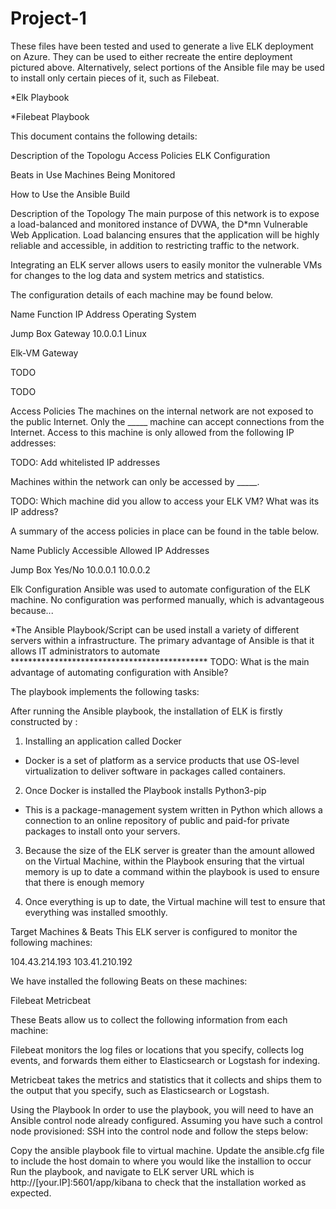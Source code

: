 # Project-1
These files have been tested and used to generate a live ELK deployment on Azure. They can be used to either recreate the entire deployment pictured above. Alternatively, select portions of the Ansible file may be used to install only certain pieces of it, such as Filebeat.

*Elk Playbook

*Filebeat Playbook

This document contains the following details:

Description of the Topologu
Access Policies
ELK Configuration

Beats in Use
Machines Being Monitored


How to Use the Ansible Build


Description of the Topology
The main purpose of this network is to expose a load-balanced and monitored instance of DVWA, the D*mn Vulnerable Web Application.
Load balancing ensures that the application will be highly reliable and accessible, in addition to restricting traffic to the network.

Integrating an ELK server allows users to easily monitor the vulnerable VMs for changes to the log data and system metrics and statistics.


The configuration details of each machine may be found below.



Name
Function
IP Address
Operating System




Jump Box
Gateway
10.0.0.1
Linux


Elk-VM
Gateway




TODO





TODO







Access Policies
The machines on the internal network are not exposed to the public Internet.
Only the _____ machine can accept connections from the Internet. Access to this machine is only allowed from the following IP addresses:

TODO: Add whitelisted IP addresses

Machines within the network can only be accessed by _____.

TODO: Which machine did you allow to access your ELK VM? What was its IP address?

A summary of the access policies in place can be found in the table below.



Name
Publicly Accessible
Allowed IP Addresses




Jump Box
Yes/No
10.0.0.1 10.0.0.2














Elk Configuration
Ansible was used to automate configuration of the ELK machine. No configuration was performed manually, which is advantageous because...

*The Ansible Playbook/Script can be used install a variety of different servers within a infrastructure. The primary advantage of Ansible is that it allows IT administrators to automate *********************************************
TODO: What is the main advantage of automating configuration with Ansible?

The playbook implements the following tasks:

After running the Ansible playbook, the installation of ELK is firstly constructed by :

1. Installing an application called Docker
  - Docker is a set of platform as a service products that use OS-level virtualization to deliver software in packages called containers.
 
2. Once Docker is installed the Playbook installs Python3-pip
  - This is a package-management system written in Python which allows a connection to an online repository of public and paid-for private packages to install onto your servers.

3. Because the size of the ELK server is greater than the amount allowed on the Virtual Machine, within the Playbook ensuring that the virtual memory is up to date a command within the playbook is used to ensure that there is enough memory

4. Once everything is up to date, the Virtual machine will test to ensure that everything was installed smoothly.



Target Machines & Beats
This ELK server is configured to monitor the following machines:

104.43.214.193
103.41.210.192

We have installed the following Beats on these machines:

Filebeat 
Metricbeat

These Beats allow us to collect the following information from each machine:

Filebeat monitors the log files or locations that you specify, collects log events, and forwards them either to Elasticsearch or Logstash for indexing.

Metricbeat takes the metrics and statistics that it collects and ships them to the output that you specify, such as Elasticsearch or Logstash.

Using the Playbook
In order to use the playbook, you will need to have an Ansible control node already configured. Assuming you have such a control node provisioned:
SSH into the control node and follow the steps below:

Copy the ansible playbook file to virtual machine.
Update the ansible.cfg file to include the host domain to where you would like the installion to occur
Run the playbook, and navigate to ELK server URL which is http://[your.IP]:5601/app/kibana to check that the installation worked as expected.
